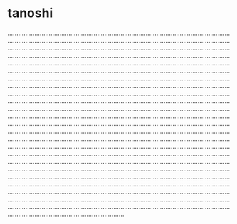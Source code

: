 # tanoshi

.................................................................................................................................................................................................................................................................................................................................................................................................................................................................................................................................................................................................................................................................................................................................................................................................................................................................................................................................................................................................................................................................................................................................................................................................................................................................................................................................................................................................................................................................................................................................................................................................................................................................................................................................................................................................................................................................................................................................................................................................................................................................................................................................................................................................................................................................................................................................................................................................................................................................................................................................................................................................................................................................................................................................................................................................................................................................................................................................................................................................................................................................................................................................................................